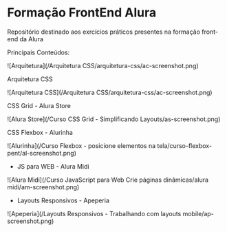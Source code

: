 # Formação FrontEnd Alura
Repositório destinado aos exrcícios práticos presentes na formação front-end da Alura

Principais Conteúdos:

![Arquitetura](/Arquitetura CSS/arquitetura-css/ac-screenshot.png)

Arquitetura CSS

![Arquitetura CSS](/Arquitetura CSS/arquitetura-css/ac-screenshot.png)

CSS Grid - Alura Store

![Alura Store](/Curso CSS Grid - Simplificando Layouts/as-screenshot.png)

CSS Flexbox - Alurinha

![Alurinha](/Curso Flexbox - posicione elementos na tela/curso-flexbox-pent/al-screenshot.png)

- JS para WEB - Alura Midi

![Alura Midi](/Curso JavaScript para Web Crie páginas dinâmicas/alura midi/am-screenshot.png)

- Layouts Responsivos - Apeperia

![Apeperia](/Layouts Responsivos - Trabalhando com layouts mobile/ap-screenshot.png)
